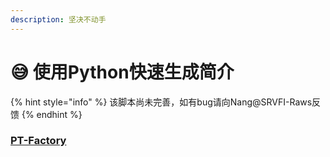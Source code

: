 ```yaml
---
description: 坚决不动手
---
```


# 😅 使用Python快速生成简介

{% hint style="info" %}
该脚本尚未完善，如有bug请向Nang@SRVFI-Raws反馈
{% endhint %}

### [PT-Factory](https://github.com/Tohrusky/PT-Factory)
